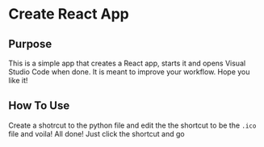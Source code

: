 # Create React App
## Purpose
This is a simple app that creates a React app, starts it and opens Visual Studio Code when done. It is meant to improve your workflow. Hope you like it!

## How To Use
Create a shotrcut to the python file and edit the the shortcut to be the `.ico` file and voila! All done! Just click the shortcut and go
